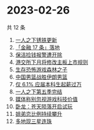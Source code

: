 # 2023-02-26

共 12 条

<!-- BEGIN -->
<!-- 最后更新时间 Sun Feb 26 2023 21:14:30 GMT+0800 (China Standard Time) -->

1. [一人之下锈铁更新](https://www.zhihu.com/search?q=%E4%B8%80%E4%BA%BA%E4%B9%8B%E4%B8%8B%E9%94%88%E9%93%81%E6%9B%B4%E6%96%B0)
1. [「金融 17 条」落地](https://www.zhihu.com/search?q=%E3%80%8C%E9%87%91%E8%9E%8D%2017%20%E6%9D%A1%E3%80%8D%E8%90%BD%E5%9C%B0)
1. [保洁捡钱报警遭开除](https://www.zhihu.com/search?q=%E4%BF%9D%E6%B4%81%E6%8D%A1%E9%92%B1%E6%8A%A5%E8%AD%A6%E9%81%AD%E5%BC%80%E9%99%A4)
1. [港交所下月将修改主板上市规则](https://www.zhihu.com/search?q=%E6%B8%AF%E4%BA%A4%E6%89%80%E4%B8%8B%E6%9C%88%E5%B0%86%E4%BF%AE%E6%94%B9%E4%B8%BB%E6%9D%BF%E4%B8%8A%E5%B8%82%E8%A7%84%E5%88%99)
1. [生存恐怖游戏森林之子](https://www.zhihu.com/search?q=%E7%94%9F%E5%AD%98%E6%81%90%E6%80%96%E6%B8%B8%E6%88%8F%E6%A3%AE%E6%9E%97%E4%B9%8B%E5%AD%90)
1. [中国男篮战胜伊朗男篮](https://www.zhihu.com/search?q=%E4%B8%AD%E5%9B%BD%E7%94%B7%E7%AF%AE%E6%88%98%E8%83%9C%E4%BC%8A%E6%9C%97%E7%94%B7%E7%AF%AE)
1. [仅 6.1% 应届本科生起薪过万](https://www.zhihu.com/search?q=%E4%BB%85%206.1%25%20%E5%BA%94%E5%B1%8A%E6%9C%AC%E7%A7%91%E7%94%9F%E8%B5%B7%E8%96%AA%E8%BF%87%E4%B8%87)
1. [一人之下第五季完结](https://www.zhihu.com/search?q=%E4%B8%80%E4%BA%BA%E4%B9%8B%E4%B8%8B%E7%AC%AC%E4%BA%94%E5%AD%A3%E5%AE%8C%E7%BB%93)
1. [媒体称别忽视游戏科技价值](https://www.zhihu.com/search?q=%E5%AA%92%E4%BD%93%E7%A7%B0%E5%88%AB%E5%BF%BD%E8%A7%86%E6%B8%B8%E6%88%8F%E7%A7%91%E6%8A%80%E4%BB%B7%E5%80%BC)
1. [卧龙：苍天陨落开启试玩](https://www.zhihu.com/search?q=%E5%8D%A7%E9%BE%99%EF%BC%9A%E8%8B%8D%E5%A4%A9%E9%99%A8%E8%90%BD%E5%BC%80%E5%90%AF%E8%AF%95%E7%8E%A9)
1. [姐弟恋比例持续攀升](https://www.zhihu.com/search?q=%E5%A7%90%E5%BC%9F%E6%81%8B%E6%AF%94%E4%BE%8B%E6%8C%81%E7%BB%AD%E6%94%80%E5%8D%87)
1. [多地现三星连珠](https://www.zhihu.com/search?q=%E5%A4%9A%E5%9C%B0%E7%8E%B0%E4%B8%89%E6%98%9F%E8%BF%9E%E7%8F%A0)

<!-- END -->
